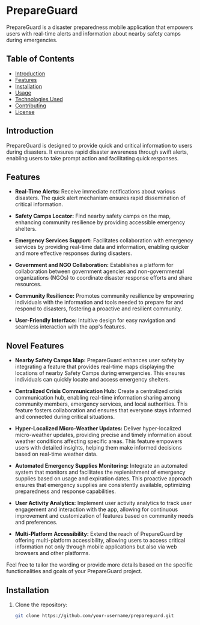 # PrepareGuard

PrepareGuard is a disaster preparedness mobile application that empowers users with real-time alerts and information about nearby safety camps during emergencies.

## Table of Contents
- [Introduction](#introduction)
- [Features](#features)
- [Installation](#installation)
- [Usage](#usage)
- [Technologies Used](#technologies-used)
- [Contributing](#contributing)
- [License](#license)

## Introduction

PrepareGuard is designed to provide quick and critical information to users during disasters. It ensures rapid disaster awareness through swift alerts, enabling users to take prompt action and facilitating quick responses.

## Features

- **Real-Time Alerts:** Receive immediate notifications about various disasters. The quick alert mechanism ensures rapid dissemination of critical information.

- **Safety Camps Locator:** Find nearby safety camps on the map, enhancing community resilience by providing accessible emergency shelters.

- **Emergency Services Support:** Facilitates collaboration with emergency services by providing real-time data and information, enabling quicker and more effective responses during disasters.

- **Government and NGO Collaboration:** Establishes a platform for collaboration between government agencies and non-governmental organizations (NGOs) to coordinate disaster response efforts and share resources.

- **Community Resilience:** Promotes community resilience by empowering individuals with the information and tools needed to prepare for and respond to disasters, fostering a proactive and resilient community.

- **User-Friendly Interface:** Intuitive design for easy navigation and seamless interaction with the app's features.

## Novel Features

- **Nearby Safety Camps Map:** PrepareGuard enhances user safety by integrating a feature that provides real-time maps displaying the locations of nearby Safety Camps during emergencies. This ensures individuals can quickly locate and access emergency shelters.

- **Centralized Crisis Communication Hub:** Create a centralized crisis communication hub, enabling real-time information sharing among community members, emergency services, and local authorities. This feature fosters collaboration and ensures that everyone stays informed and connected during critical situations.

- **Hyper-Localized Micro-Weather Updates:** Deliver hyper-localized micro-weather updates, providing precise and timely information about weather conditions affecting specific areas. This feature empowers users with detailed insights, helping them make informed decisions based on real-time weather data.

- **Automated Emergency Supplies Monitoring:** Integrate an automated system that monitors and facilitates the replenishment of emergency supplies based on usage and expiration dates. This proactive approach ensures that emergency supplies are consistently available, optimizing preparedness and response capabilities.

- **User Activity Analytics:** Implement user activity analytics to track user engagement and interaction with the app, allowing for continuous improvement and customization of features based on community needs and preferences.

- **Multi-Platform Accessibility:** Extend the reach of PrepareGuard by offering multi-platform accessibility, allowing users to access critical information not only through mobile applications but also via web browsers and other platforms.

Feel free to tailor the wording or provide more details based on the specific functionalities and goals of your PrepareGuard project.


## Installation

1. Clone the repository:

   ```bash
   git clone https://github.com/your-username/prepareguard.git
